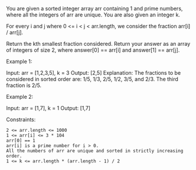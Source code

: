 You are given a sorted integer array arr containing 1 and prime numbers, where all the integers of arr are unique. You are also given an integer k.

For every i and j where 0 <= i < j < arr.length, we consider the fraction arr[i] / arr[j].

Return the kth smallest fraction considered. Return your answer as an array of integers of size 2, where answer[0] == arr[i] and answer[1] == arr[j].

Example 1:

Input: arr = [1,2,3,5], k = 3
Output: [2,5]
Explanation: The fractions to be considered in sorted order are:
1/5, 1/3, 2/5, 1/2, 3/5, and 2/3.
The third fraction is 2/5.

Example 2:

Input: arr = [1,7], k = 1
Output: [1,7]

Constraints:

    2 <= arr.length <= 1000
    1 <= arr[i] <= 3 * 104
    arr[0] == 1
    arr[i] is a prime number for i > 0.
    All the numbers of arr are unique and sorted in strictly increasing order.
    1 <= k <= arr.length * (arr.length - 1) / 2
